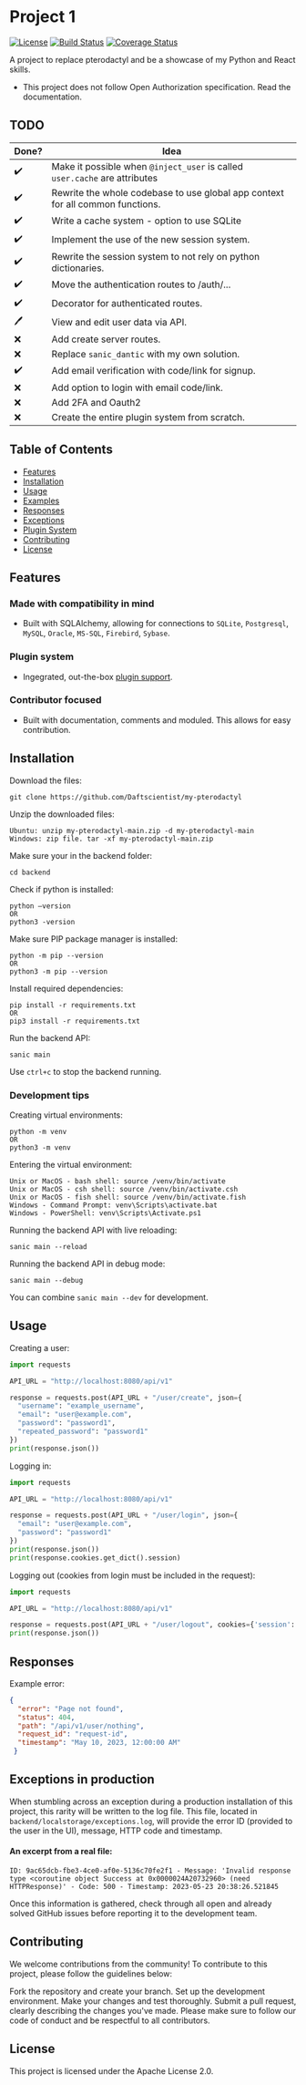 # Project 1

[![License](https://img.shields.io/badge/license-Apache%202.0-blue)](https://github.com/Daftscientist/my-pterodactyl/blob/master/LICENSE)
[![Build Status](https://travis-ci.org/Daftscientist/my-pterodactyl.svg?branch=master)](https://travis-ci.org/Daftscientist/my-pterodactyl)
[![Coverage Status](https://coveralls.io/repos/github/Daftscientist/my-pterodactyl/badge.svg?branch=master)](https://coveralls.io/github/Daftscientist/my-pterodactyl?branch=master)

A project to replace pterodactyl and be a showcase of my Python and React skills.

- This project does not follow Open Authorization specification. Read the documentation.

## TODO
| Done? | Idea |
| --- | --- |
| ✔️ | Make it possible when `@inject_user` is called `user.cache` are attributes |
| ✔️ | Rewrite the whole codebase to use global app context for all common functions. |
| ✔️ | Write a cache system - option to use SQLite|Redis. (start with sqlite) |
| ✔️ | Implement the use of the new session system. |
| ✔️ | Rewrite the session system to not rely on python dictionaries. |
| ✔️ | Move the authentication routes to /auth/... |
| ✔️ | Decorator for authenticated routes. |
| 🖊️ | View and edit user data via API. |
| ❌ | Add create server routes. |
| ❌ | Replace `sanic_dantic` with my own solution. |
| ✔️ | Add email verification with code/link for signup. |
| ❌ | Add option to login with email code/link. |
| ❌ | Add 2FA and Oauth2 |
| ❌ | Create the entire plugin system from scratch. |

## Table of Contents

- [Features](#features)
- [Installation](#installation)
- [Usage](#usage)
- [Examples](#examples)
- [Responses](#responses)
- [Exceptions](#exceptions-in-production)
- [Plugin System](#plugins)
- [Contributing](#contributing)
- [License](#license)

## Features

### Made with compatibility in mind 
- Built with SQLAlchemy, allowing for connections to `SQLite`, `Postgresql`, `MySQL`, `Oracle`, `MS-SQL`, `Firebird`, `Sybase`.
### Plugin system
- Ingegrated, out-the-box [plugin support](#plugins).
### Contributor focused
- Built with documentation, comments and moduled. This allows for easy contribution.

## Installation

Download the files:
```shell
git clone https://github.com/Daftscientist/my-pterodactyl
```
Unzip the downloaded files:
```shell
Ubuntu: unzip my-pterodactyl-main.zip -d my-pterodactyl-main
Windows: zip file. tar -xf my-pterodactyl-main.zip
```
Make sure your in the backend folder:
```shell
cd backend
```
Check if python is installed:
```shell
python –version
OR
python3 -version
```
Make sure PIP package manager is installed:
```shell
python -m pip --version
OR
python3 -m pip --version
```
Install required dependencies:
```shell
pip install -r requirements.txt
OR
pip3 install -r requirements.txt
```
Run the backend API:
```shell
sanic main
```
Use `ctrl+c` to stop the backend running.

### Development tips

Creating virtual environments:
```shell
python -m venv
OR
python3 -m venv
```
Entering the virtual environment:
```shell
Unix or MacOS - bash shell: source /venv/bin/activate
Unix or MacOS - csh shell: source /venv/bin/activate.csh
Unix or MacOS - fish shell: source /venv/bin/activate.fish
Windows - Command Prompt: venv\Scripts\activate.bat
Windows - PowerShell: venv\Scripts\Activate.ps1
```
Running the backend API with live reloading:
```shell
sanic main --reload
```
Running the backend API in debug mode:
```shell
sanic main --debug
```
You can combine `sanic main --dev` for development.

## Usage

Creating a user:
```python
import requests

API_URL = "http://localhost:8080/api/v1"

response = requests.post(API_URL + "/user/create", json={
  "username": "example_username",
  "email": "user@example.com",
  "password": "password1",
  "repeated_password": "password1"
})
print(response.json())
```
Logging in:
```python
import requests

API_URL = "http://localhost:8080/api/v1"

response = requests.post(API_URL + "/user/login", json={
  "email": "user@example.com",
  "password": "password1"
})
print(response.json())
print(response.cookies.get_dict().session)
```

Logging out (cookies from login must be included in the request):
```python
import requests

API_URL = "http://localhost:8080/api/v1"

response = requests.post(API_URL + "/user/logout", cookies={'session': 'jwt-encoded-string'})
print(response.json())
```

## Responses
Example error:
```json
{
  "error": "Page not found",
  "status": 404,
  "path": "/api/v1/user/nothing",
  "request_id": "request-id",
  "timestamp": "May 10, 2023, 12:00:00 AM"
 }
```

## Exceptions in production
When stumbling across an exception during a production installation of this project, this rarity will be written to the log file. This file, located in `backend/localstorage/exceptions.log`, will provide the error ID (provided to the user in the UI), message, HTTP code and timestamp.
#### An excerpt from a real file:
```log
ID: 9ac65dcb-fbe3-4ce0-af0e-5136c70fe2f1 - Message: 'Invalid response type <coroutine object Success at 0x0000024A20732960> (need HTTPResponse)' - Code: 500 - Timestamp: 2023-05-23 20:38:26.521845
```
Once this information is gathered, check through all open and already solved GitHub issues before reporting it to the development team.

## Contributing
We welcome contributions from the community! To contribute to this project, please follow the guidelines below:

Fork the repository and create your branch.
Set up the development environment.
Make your changes and test thoroughly.
Submit a pull request, clearly describing the changes you've made.
Please make sure to follow our code of conduct and be respectful to all contributors.

## License
This project is licensed under the Apache License 2.0.
